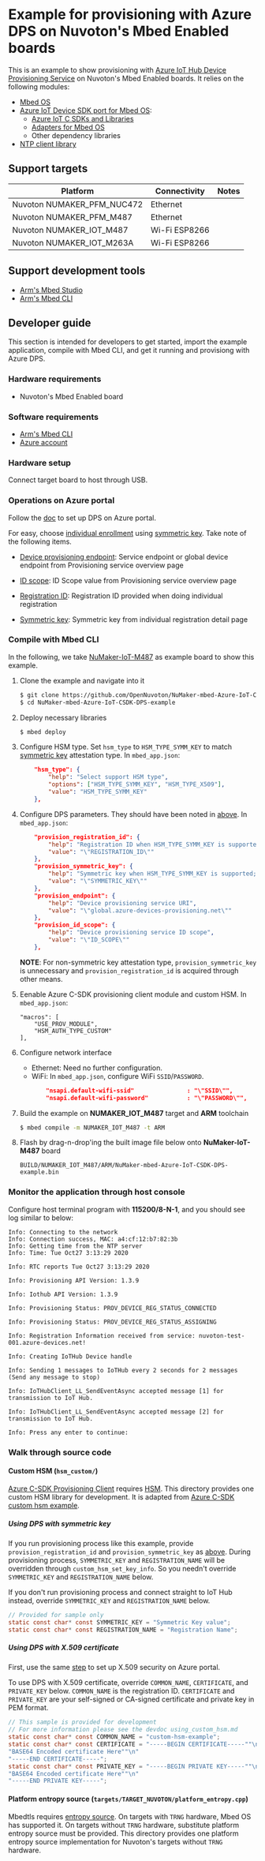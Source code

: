 # Example for provisioning with Azure DPS on Nuvoton's Mbed Enabled boards

This is an example to show provisioning with [Azure IoT Hub Device Provisioning Service](https://docs.microsoft.com/en-us/azure/iot-dps/) on Nuvoton's Mbed Enabled boards.
It relies on the following modules:

-   [Mbed OS](https://github.com/ARMmbed/mbed-os)
-   [Azure IoT Device SDK port for Mbed OS](https://github.com/ARMmbed/mbed-client-for-azure):
    -   [Azure IoT C SDKs and Libraries](https://github.com/Azure/azure-iot-sdk-c)
    -   [Adapters for Mbed OS](https://github.com/ARMmbed/mbed-client-for-azure/tree/master/mbed/adapters)
    -   Other dependency libraries
-   [NTP client library](https://github.com/ARMmbed/ntp-client)

## Support targets

Platform                        |  Connectivity     | Notes
--------------------------------|-------------------|---------------
Nuvoton NUMAKER_PFM_NUC472      | Ethernet          |
Nuvoton NUMAKER_PFM_M487        | Ethernet          |
Nuvoton NUMAKER_IOT_M487        | Wi-Fi ESP8266     |
Nuvoton NUMAKER_IOT_M263A       | Wi-Fi ESP8266     |

## Support development tools

-   [Arm's Mbed Studio](https://os.mbed.com/docs/mbed-os/v6.3/build-tools/mbed-studio.html)
-   [Arm's Mbed CLI](https://os.mbed.com/docs/mbed-os/v6.3/build-tools/mbed-cli.html)

## Developer guide

This section is intended for developers to get started, import the example application, compile with Mbed CLI, and get it running and provisiong with Azure DPS.

### Hardware requirements

-   Nuvoton's Mbed Enabled board

### Software requirements

-   [Arm's Mbed CLI](https://os.mbed.com/docs/mbed-os/v6.3/build-tools/mbed-cli.html)
-   [Azure account](https://portal.azure.com/)

### Hardware setup

Connect target board to host through USB.

### Operations on Azure portal

Follow the [doc](https://docs.microsoft.com/en-us/azure/iot-dps/quick-setup-auto-provision) to set up DPS on Azure portal.

For easy, choose [individual enrollment](https://docs.microsoft.com/en-us/azure/iot-dps/concepts-service#individual-enrollment) using [symmetric key](https://docs.microsoft.com/en-us/azure/iot-dps/concepts-service#attestation-mechanism).
Take note of the following items.

-   [Device provisioning endpoint](https://docs.microsoft.com/en-us/azure/iot-dps/concepts-service#device-provisioning-endpoint):
    Service endpoint or global device endpoint from Provisioning service overview page
    
-   [ID scope](https://docs.microsoft.com/en-us/azure/iot-dps/concepts-service#id-scope):
    ID Scope value from Provisioning service overview page

-   [Registration ID](https://docs.microsoft.com/en-us/azure/iot-dps/concepts-service#registration-id):
    Registration ID provided when doing individual registration
    
-   [Symmetric key](https://docs.microsoft.com/en-us/azure/iot-dps/concepts-service#attestation-mechanism):
    Symmetric key from individual registration detail page

### Compile with Mbed CLI

In the following, we take [NuMaker-IoT-M487](https://os.mbed.com/platforms/NUMAKER-IOT-M487/) as example board to show this example.

1.  Clone the example and navigate into it
    ```sh
    $ git clone https://github.com/OpenNuvoton/NuMaker-mbed-Azure-IoT-CSDK-DPS-example
    $ cd NuMaker-mbed-Azure-IoT-CSDK-DPS-example
    ```

1.  Deploy necessary libraries
    ```sh
    $ mbed deploy
    ```

1.  Configure HSM type. Set `hsm_type` to `HSM_TYPE_SYMM_KEY` to match [symmetric key](https://docs.microsoft.com/en-us/azure/iot-dps/concepts-service#attestation-mechanism) attestation type.
    In `mbed_app.json`:
    ```json
        "hsm_type": {
            "help": "Select support HSM type",
            "options": ["HSM_TYPE_SYMM_KEY", "HSM_TYPE_X509"],
            "value": "HSM_TYPE_SYMM_KEY"
        },
    ```

1.  Configure DPS parameters. They should have been noted in [above](#operations-on-azure-portal).
    In `mbed_app.json`:
    ```json
        "provision_registration_id": {
            "help": "Registration ID when HSM_TYPE_SYMM_KEY is supported; Ignored for other HSM types",
            "value": "\"REGISTRATION_ID\""
        },
        "provision_symmetric_key": {
            "help": "Symmetric key when HSM_TYPE_SYMM_KEY is supported; Ignored for other HSM types",
            "value": "\"SYMMETRIC_KEY\""
        },
        "provision_endpoint": {
            "help": "Device provisioning service URI",
            "value": "\"global.azure-devices-provisioning.net\""
        },
        "provision_id_scope": {
            "help": "Device provisioning service ID scope",
            "value": "\"ID_SCOPE\""
        },
    ```

    **NOTE**: For non-symmetric key attestation type, `provision_symmetric_key` is unnecessary and `provision_registration_id` is acquired through other means.

1.  Eenable Azure C-SDK provisioning client module and custom HSM.
    In `mbed_app.json`:
    ```
    "macros": [
        "USE_PROV_MODULE",
        "HSM_AUTH_TYPE_CUSTOM"
    ],
    ```

1.  Configure network interface
    -   Ethernet: Need no further configuration.
    -   WiFi: In `mbed_app.json`, configure WiFi `SSID`/`PASSWORD`.
        ```json
            "nsapi.default-wifi-ssid"               : "\"SSID\"",
            "nsapi.default-wifi-password"           : "\"PASSWORD\"",
        ```

1.  Build the example on **NUMAKER_IOT_M487** target and **ARM** toolchain
    ```sh
    $ mbed compile -m NUMAKER_IOT_M487 -t ARM
    ```

1.  Flash by drag-n-drop'ing the built image file below onto **NuMaker-IoT-M487** board

    `BUILD/NUMAKER_IOT_M487/ARM/NuMaker-mbed-Azure-IoT-CSDK-DPS-example.bin`

### Monitor the application through host console

Configure host terminal program with **115200/8-N-1**, and you should see log similar to below:

```
Info: Connecting to the network
Info: Connection success, MAC: a4:cf:12:b7:82:3b
Info: Getting time from the NTP server
Info: Time: Tue Oct27 3:13:29 2020

Info: RTC reports Tue Oct27 3:13:29 2020

Info: Provisioning API Version: 1.3.9

Info: Iothub API Version: 1.3.9

Info: Provisioning Status: PROV_DEVICE_REG_STATUS_CONNECTED

Info: Provisioning Status: PROV_DEVICE_REG_STATUS_ASSIGNING

Info: Registration Information received from service: nuvoton-test-001.azure-devices.net!

Info: Creating IoTHub Device handle

Info: Sending 1 messages to IoTHub every 2 seconds for 2 messages (Send any message to stop)

Info: IoTHubClient_LL_SendEventAsync accepted message [1] for transmission to IoT Hub.

Info: IoTHubClient_LL_SendEventAsync accepted message [2] for transmission to IoT Hub.

Info: Press any enter to continue:

```

### Walk through source code

#### Custom HSM (`hsm_custom/`)

[Azure C-SDK Provisioning Client](https://github.com/Azure/azure-iot-sdk-c/blob/master/provisioning_client/devdoc/using_provisioning_client.md) requires [HSM](https://docs.microsoft.com/en-us/azure/iot-dps/concepts-service#hardware-security-module).
This directory provides one custom HSM library for development.
It is adapted from [Azure C-SDK custom hsm example](https://github.com/Azure/azure-iot-sdk-c/tree/master/provisioning_client/samples/custom_hsm_example).

##### Using DPS with symmetric key

If you run provisioning process like this example, provide `provision_registration_id` and `provision_symmetric_key` as [above](#compile-with-mbed-cli).
During provisioning process, `SYMMETRIC_KEY` and `REGISTRATION_NAME` will be overridden through `custom_hsm_set_key_info`.
So you needn't override `SYMMETRIC_KEY` and `REGISTRATION_NAME` below.

If you don't run provisioning process and connect straight to IoT Hub instead, override `SYMMETRIC_KEY` and `REGISTRATION_NAME` below.

```C
// Provided for sample only
static const char* const SYMMETRIC_KEY = "Symmetric Key value";
static const char* const REGISTRATION_NAME = "Registration Name";
```

##### Using DPS with X.509 certificate

First, use the same [step](https://docs.microsoft.com/en-us/azure/iot-hub/iot-hub-security-x509-get-started) to set up X.509 security on Azure portal.

To use DPS with X.509 certificate, override `COMMON_NAME`, `CERTIFICATE`, and `PRIVATE_KEY` below.
`COMMON_NAME` is the registration ID.
`CERTIFICATE` and `PRIVATE_KEY` are your self-signed or CA-signed certificate and private key in PEM format.

```C
// This sample is provided for development
// For more information please see the devdoc using_custom_hsm.md
static const char* const COMMON_NAME = "custom-hsm-example";
static const char* const CERTIFICATE = "-----BEGIN CERTIFICATE-----""\n"
"BASE64 Encoded certificate Here""\n"
"-----END CERTIFICATE-----";
static const char* const PRIVATE_KEY = "-----BEGIN PRIVATE KEY-----""\n"
"BASE64 Encoded certificate Here""\n"
"-----END PRIVATE KEY-----";
```

#### Platform entropy source (`targets/TARGET_NUVOTON/platform_entropy.cpp`)

Mbedtls requires [entropy source](https://os.mbed.com/docs/mbed-os/v6.4/porting/entropy-sources.html).
On targets with `TRNG` hardware, Mbed OS has supported it.
On targets without `TRNG` hardware, substitute platform entropy source must be provided.
This directory provides one platform entropy source implementation for Nuvoton's targets without `TRNG` hardware.

